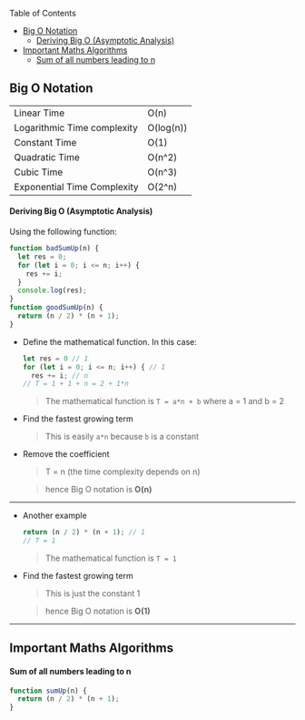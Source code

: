 Table of Contents

- [Big O Notation](#big-o-notation)
    - [Deriving Big O (Asymptotic Analysis)](#deriving-big-o-asymptotic-analysis)
- [Important Maths Algorithms](#important-maths-algorithms)
    - [Sum of all numbers leading to n](#sum-of-all-numbers-leading-to-n)

## Big O Notation

|                             |           |
| --------------------------- | --------- |
| Linear Time                 | O(n)      |
| Logarithmic Time complexity | O(log(n)) |
| Constant Time               | O(1)      |
| Quadratic Time              | O(n^2)    |
| Cubic Time                  | O(n^3)    |
| Exponential Time Complexity | O(2^n)    |

#### Deriving Big O (Asymptotic Analysis)

Using the following function:

```js
function badSumUp(n) {
  let res = 0;
  for (let i = 0; i <= n; i++) {
    res += i;
  }
  console.log(res);
}
function goodSumUp(n) {
  return (n / 2) * (n + 1);
}
```

- Define the mathematical function. In this case:
  ```js
  let res = 0 // 1
  for (let i = 0; i <= n; i++) { // 1
    res += i; // n
  // T = 1 + 1 + n = 2 + 1*n
  ```
  > The mathematical function is `T = a*n + b` where a = 1 and b = 2

* Find the fastest growing term

  > This is easily `a*n` because `b` is a constant

* Remove the coefficient

  > T = n (the time complexity depends on n)

  > hence Big O notation is **O(n)**

---

- Another example
  ```js
  return (n / 2) * (n + 1); // 1
  // T = 1
  ```
  > The mathematical function is `T = 1`

* Find the fastest growing term

  > This is just the constant 1

  > hence Big O notation is **O(1)**

---

## Important Maths Algorithms

#### Sum of all numbers leading to n

```js
function sumUp(n) {
  return (n / 2) * (n + 1);
}
```
